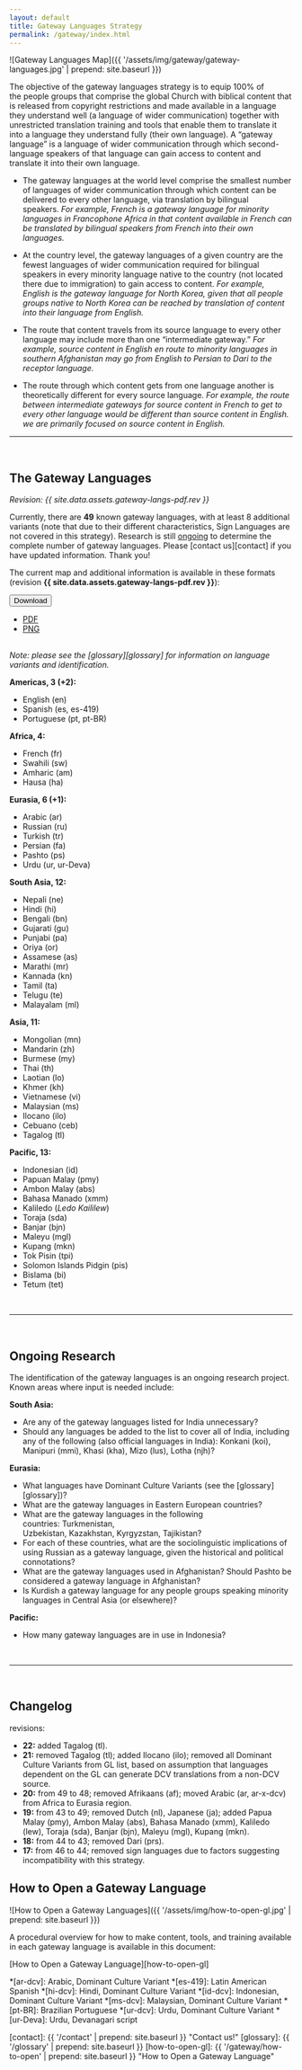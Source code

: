 ```yaml
---
layout: default
title: Gateway Languages Strategy
permalink: /gateway/index.html
---
```



![Gateway Languages Map]({{ '/assets/img/gateway/gateway-languages.jpg' | prepend: site.baseurl }})

The objective of the gateway languages strategy is to equip 100% of
the people groups that comprise the global Church with biblical content
that is released from copyright restrictions and made available in a
language they understand well (a language of wider communication)
together with unrestricted translation training and tools that enable
them to translate it into a language they understand fully (their own
language). A “gateway language” is a language of wider communication
through which second-language speakers of that language can gain access
to content and translate it into their own language.

  - The gateway languages at the world level comprise the smallest
    number of languages of wider communication through which content
    can be delivered to every
    other language, via translation by bilingual speakers. *For example,
    French is a gateway language for minority languages in Francophone
    Africa in that content available in French can be translated by
    bilingual speakers from French into their own languages.*

  - At the country level, the gateway languages of a given country are
    the fewest languages of wider communication required for bilingual
    speakers in every minority language native to the country (not
    located there due to immigration) to gain access to content. *For
    example, English is the gateway language for North Korea, given that
    all people groups native to North Korea can be reached by
    translation of content into their language from English.*

  - The route that content travels from its source language to every
    other language may include more than one “intermediate
    gateway.” *For example, source content in English en route to
    minority languages in southern Afghanistan may go from English to
    Persian to Dari to the receptor language.*

  - The route through which content gets from one language another is
    theoretically different for every source language. *For example, the
    route between intermediate gateways for source content in French to
    get to every other language would be different than source content
    in English. we are primarily focused on source content in English.*


----

<br />

The Gateway Languages
---------------------

*Revision: {{ site.data.assets.gateway-langs-pdf.rev }}*

Currently, there are **49** known gateway languages, with at least 8
additional variants (note that due to their different characteristics,
Sign Languages are not covered in this strategy). Research is still
[ongoing](#ongoing-research) to determine the complete number of gateway
languages. Please [contact us][contact] if you have updated information.
Thank you!


The current map and additional information is available in these formats
(revision **{{ site.data.assets.gateway-langs-pdf.rev }}**):

<div class="btn-group" markdown="0" style="margin-bottom:30px;"><button type="button" class="btn btn-dark dropdown-toggle" data-toggle="dropdown" aria-haspopup="true" aria-expanded="false">Download <span class="caret"></span></button>
<ul class="dropdown-menu">
  <li>
    <a href="{{ site.baseurl }}{{ site.data.assets.gateway-langs-pdf.url }}">PDF</a>
  </li>
  <li>
    <a href="/assets/img/gateway/Gateway Languages.png">PNG</a>
  </li>
</ul>
</div>



*Note: please see the [glossary][glossary] for information on language variants and identification.*


**Americas, 3 (+2):**

  - English (en)
  - Spanish (es, es-419)
  - Portuguese (pt, pt-BR)


**Africa, 4:**

  - French (fr)
  - Swahili (sw)
  - Amharic (am)
  - Hausa (ha)


**Eurasia, 6 (+1):**

  - Arabic (ar)
  - Russian (ru)
  - Turkish (tr)
  - Persian (fa)
  - Pashto (ps)
  - Urdu (ur, ur-Deva)


**South Asia, 12:**

  - Nepali (ne)
  - Hindi (hi)
  - Bengali (bn)
  - Gujarati (gu)
  - Punjabi (pa)
  - Oriya (or)
  - Assamese (as)
  - Marathi (mr)
  - Kannada (kn)
  - Tamil (ta)
  - Telugu (te)
  - Malayalam (ml)


**Asia, 11:**

  - Mongolian (mn)
  - Mandarin (zh)
  - Burmese (my)
  - Thai (th)
  - Laotian (lo)
  - Khmer (kh)
  - Vietnamese (vi)
  - Malaysian (ms)
  - Ilocano (ilo)
  - Cebuano (ceb)
  - Tagalog (tl)


**Pacific, 13:**

  - Indonesian (id)
  - Papuan Malay (pmy)
  - Ambon Malay (abs)
  - Bahasa Manado (xmm)
  - Kaliledo (*Ledo Kaililew*)
  - Toraja (sda)
  - Banjar (bjn)
  - Maleyu (mgl)
  - Kupang (mkn)
  - Tok Pisin (tpi)
  - Solomon Islands Pidgin (pis)
  - Bislama (bi)
  - Tetum (tet)


<br />

----

<br />


Ongoing Research
----------------

The identification of the gateway languages is an ongoing research project.
Known areas where input is needed include:

**South Asia:**

  - Are any of the gateway languages listed for India unnecessary?
  - Should any languages be added to the list to cover all of India, including
    any of the following (also official languages in India): Konkani (koi),
	Manipuri (mmi), Khasi (kha), Mizo (lus), Lotha (njh)?

**Eurasia:**

  - What languages have Dominant Culture Variants (see the
    [glossary][glossary])?
  - What are the gateway languages in Eastern European countries?
  - What are the gateway languages in the following countries: Turkmenistan, 
    Uzbekistan, Kazakhstan, Kyrgyzstan, Tajikistan?
  - For each of these countries, what are the sociolinguistic implications of
    using Russian as a gateway language, given the historical and political
	connotations?
  - What are the gateway languages used in Afghanistan? Should Pashto be considered a gateway language in Afghanistan?
  - Is Kurdish a gateway language for any people groups speaking minority
    languages in Central Asia (or elsewhere)?

**Pacific:**

  - How many gateway languages are in use in Indonesia?

<br />

* * * * *

<br />


Changelog
---------

revisions:

  - **22:** added Tagalog (tl).
  - **21:** removed Tagalog (tl); added Ilocano (ilo); removed all Dominant Culture Variants from GL list, based on assumption that languages dependent on the GL can generate DCV translations from a non-DCV source.
  - **20:** from 49 to 48; removed Afrikaans (af); moved Arabic (ar, ar-x-dcv) from Africa to Eurasia region.
  - **19:** from 43 to 49; removed Dutch (nl), Japanese (ja); added Papua Malay (pmy), Ambon Malay (abs), Bahasa Manado (xmm), Kaliledo (lew), Toraja (sda), Banjar (bjn), Maleyu (mgl), Kupang (mkn).
  - **18:** from 44 to 43; removed Dari (prs).
  - **17:** from 46 to 44; removed sign languages due to factors suggesting incompatibility with this strategy.


How to Open a Gateway Language
------------------------------

![How to Open a Gateway Languages]({{ '/assets/img/how-to-open-gl.jpg' | prepend: site.baseurl }})

A procedural overview for how to make content, tools, and training
available in each gateway language is available in this document:

[How to Open a Gateway Language][how-to-open-gl]



*[ar-dcv]: Arabic, Dominant Culture Variant
*[es-419]: Latin American Spanish
*[hi-dcv]: Hindi, Dominant Culture Variant
*[id-dcv]: Indonesian, Dominant Culture Variant
*[ms-dcv]: Malaysian, Dominant Culture Variant
*[pt-BR]: Brazilian Portuguese
*[ur-dcv]: Urdu, Dominant Culture Variant
*[ur-Deva]: Urdu, Devanagari script


[contact]: {{ '/contact' | prepend: site.baseurl }} "Contact us!"
[glossary]: {{ '/glossary' | prepend: site.baseurl }}
[how-to-open-gl]: {{ '/gateway/how-to-open' | prepend: site.baseurl }} "How to Open a Gateway Language"
